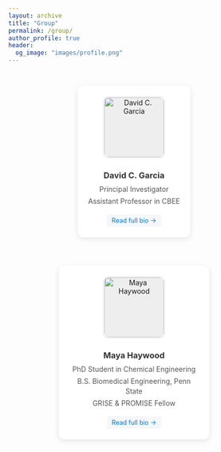 ```yaml
---
layout: archive
title: "Group"
permalink: /group/
author_profile: true
header:
  og_image: "images/profile.png"
---
```


<style>
.group-members {
  display: flex;
  flex-wrap: wrap;
  gap: 2em;
  justify-content: center;
  margin-top: 3em;
}
.member {
  background: #fff;
  border-radius: 12px;
  box-shadow: 0 3px 12px rgba(0,0,0,0.1);
  padding: 1.5em;
  max-width: 260px;
  text-align: center;
  margin-bottom: 2em;
  transition: transform 0.2s, box-shadow 0.2s;
}
.member:hover {
  transform: translateY(-5px);
  box-shadow: 0 5px 15px rgba(0,0,0,0.15);
}
.group-img {
  width: 120px;
  height: 120px;
  object-fit: cover;
  border-radius: 12px;
  margin-bottom: 1.2em;
  background: #eee;
  display: block;
  margin-left: auto;
  margin-right: auto;
  border: 3px solid #f5f5f5;
}
.member h3 {
  color: #333;
  margin-bottom: 0.5em;
}
.member p {
  color: #555;
  margin: 0.3em 0;
  line-height: 1.4;
}
.bio-link {
  display: inline-block;
  margin-top: 1em;
  padding: 0.4em 0.8em;
  background-color: #f5f7f9;
  color: #007acc;
  border-radius: 4px;
  text-decoration: none;
  font-size: 0.9em;
  transition: background-color 0.2s;
}
.bio-link:hover {
  background-color: #e5f0fa;
  text-decoration: none;
}
</style>



<section id="group" class="group-section">
  <div class="container">
    <div class="group-members">
      <div class="member">
        <img src="/images/lab_portraits/David-portrait.png" alt="David C. Garcia" class="group-img" />
        <h3>David C. Garcia</h3>
        <p>Principal Investigator</p>
        <p>Assistant Professor in CBEE</p>
        <a href="/group/david-garcia/" class="bio-link">Read full bio →</a>
      </div>
      <div class="member">
        <img src="/images/lab_portraits/MHaywood_portrait.jpg" alt="Maya Haywood" class="group-img" />
        <h3>Maya Haywood</h3>
        <p>PhD Student in Chemical Engineering</p>
        <p>B.S. Biomedical Engineering, Penn State</p>
        <p>GRISE & PROMISE Fellow</p>
        <a href="/group/maya-haywood/" class="bio-link">Read full bio →</a>
      </div>
    </div>
  </div>
</section>



